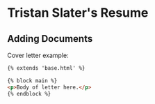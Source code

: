 # Tristan Slater's Resume

## Adding Documents

Cover letter example:

```html
{% extends 'base.html' %}

{% block main %}
<p>Body of letter here.</p>
{% endblock %}
```
